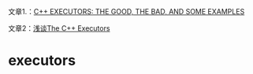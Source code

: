 文章1.：[C++ EXECUTORS: THE GOOD, THE BAD, AND SOME EXAMPLES](https://accu.org/journals/overload/29/164/teodorescu/)

文章2：[浅谈The C++ Executors](https://zhuanlan.zhihu.com/p/395250667)

# executors
